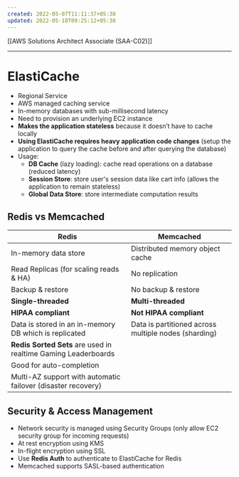 ```yaml
---
created: 2022-05-07T11:11:37+05:30
updated: 2022-05-18T09:25:12+05:30
---
```

[[AWS Solutions Architect Associate (SAA-C02)]]

---

# ElastiCache
- Regional Service
- AWS managed caching service
- In-memory databases with sub-millisecond latency
- Need to provision an underlying EC2 instance
- **Makes the application stateless** because it doesn’t have to cache locally
- **Using ElastiCache requires heavy application code changes** (setup the application to query the cache before and after querying the database)
- Usage:
	- **DB Cache** (lazy loading): cache read operations on a database (reduced latency)
	- **Session Store**: store user's session data like cart info (allows the application to remain stateless)
	- **Global Data Store**: store intermediate computation results

## Redis vs Memcached
| Redis                                                          | Memcached                                            |
| -------------------------------------------------------------- | ---------------------------------------------------- |
| In-memory data store                                           | Distributed memory object cache                      |
| Read Replicas (for scaling reads & HA)                         | No replication                                       |
| Backup & restore                                               | No backup & restore                                  |
| **Single-threaded**                                            | **Multi-threaded**                                   |
| **HIPAA compliant**                                            | **Not HIPAA compliant**                              |
| Data is stored in an in-memory DB which is replicated          | Data is partitioned across multiple nodes (sharding) |
| **Redis Sorted Sets** are used in realtime Gaming Leaderboards |                                                      |
| Good for auto-completion                                       |                                                      |
| Multi-AZ support with automatic failover (disaster recovery)                                                               |                                                      |

## Security & Access Management
- Network security is managed using Security Groups (only allow EC2 security group for incoming requests)
- At rest encryption using KMS
- In-flight encryption using SSL
- Use **Redis Auth** to authenticate to ElastiCache for Redis
- Memcached supports SASL-based authentication
